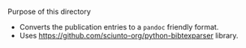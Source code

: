 Purpose of this directory

- Converts the publication entries to a `pandoc` friendly format.
- Uses https://github.com/sciunto-org/python-bibtexparser library.


